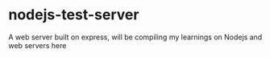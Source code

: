 # nodejs-test-server
A web server built on express, will be compiling my learnings on Nodejs and web servers here

